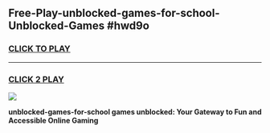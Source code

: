 
## Free-Play-unblocked-games-for-school-Unblocked-Games #hwd9o
<h3>
<a href="https://news.freeplayer.one?title=unblocked-games-for-school&ref=8M">CLICK TO PLAY</a></h3>
<hr>

<h3>
<a href="https://news.freeplayer.one?title=unblocked-games-for-school&ref=8M">CLICK 2 PLAY</a>
  
</h3>

<a href="https://news.freeplayer.one?title=unblocked-games-for-school&ref=8M"><img src="https://clearcache.store/games.png"></a>


**unblocked-games-for-school games unblocked: Your Gateway to Fun and Accessible Online Gaming**
